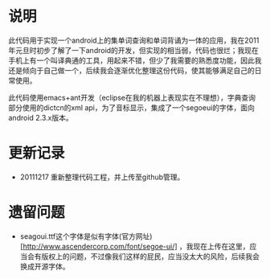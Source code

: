 说明
========
此代码用于实现一个android上的集单词查询和单词背诵为一体的应用，我在2011年元旦时初步了解了一下android的开发，但实现的相当弱，代码也很烂；我现在手机上有一个叫译典通的工具，用起来不错，但少了我需要的熟悉度功能，因此我还是倾向于自己做一个，后续我会逐渐优化整理这份代码，使其能够满足自己的日常使用。

此代码使用emacs+ant开发（eclipse在我的机器上表现实在不理想），字典查询部分使用的dictcn的xml api，为了音标显示，集成了一个segoeui的字体，面向android 2.3.x版本。

更新记录
========

* 20111217
重新整理代码工程，并上传至github管理。


遗留问题
=========
* seagoui.ttf这个字体是似有字体(官方网址)[http://www.ascendercorp.com/font/segoe-ui/] ，我现在上传在这里，应当会有版权上的问题，不过像我们这样的屁民，应当没太大的风险，后续我会换成开源字体。